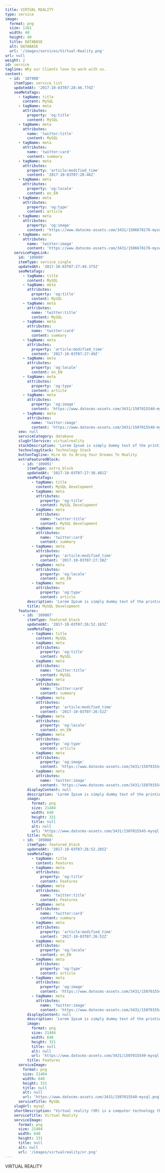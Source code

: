 ```yaml
---
title: VIRTUAL REALITY
type: service
image:
  format: png
  size: 1161
  width: 40
  height: 40
  title: DATABASE
  alt: DATABASE
  url: '/images/services/Virtual-Reality.png'
url: null
weight: 2
id: service
tagline: Why our Clients love to work with us.
content:
  - id: '107908'
    itemType: service_list
    updatedAt: '2017-10-03T07:28:46.774Z'
    seoMetaTags:
      - tagName: title
        content: MySQL
      - tagName: meta
        attributes:
          property: 'og:title'
          content: MySQL
      - tagName: meta
        attributes:
          name: 'twitter:title'
          content: MySQL
      - tagName: meta
        attributes:
          name: 'twitter:card'
          content: summary
      - tagName: meta
        attributes:
          property: 'article:modified_time'
          content: '2017-10-03T07:28:46Z'
      - tagName: meta
        attributes:
          property: 'og:locale'
          content: en_EN
      - tagName: meta
        attributes:
          property: 'og:type'
          content: article
      - tagName: meta
        attributes:
          property: 'og:image'
          content: 'https://www.datocms-assets.com/3431/1506678178-mysql.png?'
      - tagName: meta
        attributes:
          name: 'twitter:image'
          content: 'https://www.datocms-assets.com/3431/1506678178-mysql.png?'
    servicePageLink:
      id: '109089'
      itemType: service_single
      updatedAt: '2017-10-03T07:27:49.375Z'
      seoMetaTags:
        - tagName: title
          content: MySQL
        - tagName: meta
          attributes:
            property: 'og:title'
            content: MySQL
        - tagName: meta
          attributes:
            name: 'twitter:title'
            content: MySQL
        - tagName: meta
          attributes:
            name: 'twitter:card'
            content: summary
        - tagName: meta
          attributes:
            property: 'article:modified_time'
            content: '2017-10-03T07:27:49Z'
        - tagName: meta
          attributes:
            property: 'og:locale'
            content: en_EN
        - tagName: meta
          attributes:
            property: 'og:type'
            content: article
        - tagName: meta
          attributes:
            property: 'og:image'
            content: 'https://www.datocms-assets.com/3431/1507015540-mysql.png?'
        - tagName: meta
          attributes:
            name: 'twitter:image'
            content: 'https://www.datocms-assets.com/3431/1507015540-mysql.png?'
      seo: null
      serviceCategory: database
      slugUrlService: virtualreality
      stackDescription: 'Lorem Ipsum is simply dummy text of the printing and typesetting industry. Lorem Ipsum has been the industry''s standard dummy text ever since the 1500s, when an unknown printer took a galley of type and scrambled it to make a type specimen book. It has survived not only five centuries, but also the leap into electronic typesetting, remaining essentially unchanged. It was popularised in the 1960s with the release of Letraset sheets containing Lorem Ipsum passages, and more recently with desktop publishing software like Aldus PageMaker including versions of Lorem Ipsum.'
      technologyStack: Technology Stack
      buttonTagline: Hire Us to Bring Your Dreams To Reality
      extraFeaturedBlock:
        - id: '109091'
          itemType: extra_block
          updatedAt: '2017-10-03T07:27:38.481Z'
          seoMetaTags:
            - tagName: title
              content: MySQL Development
            - tagName: meta
              attributes:
                property: 'og:title'
                content: MySQL Development
            - tagName: meta
              attributes:
                name: 'twitter:title'
                content: MySQL Development
            - tagName: meta
              attributes:
                name: 'twitter:card'
                content: summary
            - tagName: meta
              attributes:
                property: 'article:modified_time'
                content: '2017-10-03T07:27:38Z'
            - tagName: meta
              attributes:
                property: 'og:locale'
                content: en_EN
            - tagName: meta
              attributes:
                property: 'og:type'
                content: article
          description: 'Lorem Ipsum is simply dummy text of the printing and typesetting industry. Lorem Ipsum has been the industry''s standard dummy text ever since the 1500s, when an unknown printer took a galley of type and scrambled it to make a type specimen book. It has survived not only five centuries, but also the leap into electronic typesetting, remaining essentially unchanged. It was popularised in the 1960s with the release of Letraset sheets containing Lorem Ipsum passages, and more recently with desktop publishing software like Aldus PageMaker including versions of Lorem Ipsum.'
          title: MySQL Development
      features:
        - id: '109087'
          itemType: featured_block
          updatedAt: '2017-10-03T07:26:52.183Z'
          seoMetaTags:
            - tagName: title
              content: MySQL
            - tagName: meta
              attributes:
                property: 'og:title'
                content: MySQL
            - tagName: meta
              attributes:
                name: 'twitter:title'
                content: MySQL
            - tagName: meta
              attributes:
                name: 'twitter:card'
                content: summary
            - tagName: meta
              attributes:
                property: 'article:modified_time'
                content: '2017-10-03T07:26:52Z'
            - tagName: meta
              attributes:
                property: 'og:locale'
                content: en_EN
            - tagName: meta
              attributes:
                property: 'og:type'
                content: article
            - tagName: meta
              attributes:
                property: 'og:image'
                content: 'https://www.datocms-assets.com/3431/1507015545-mysql.png?'
            - tagName: meta
              attributes:
                name: 'twitter:image'
                content: 'https://www.datocms-assets.com/3431/1507015545-mysql.png?'
          displayContent: null
          description: 'Lorem Ipsum is simply dummy text of the printing and typesetting industry. Lorem Ipsum has been the industry''s standard dummy text ever since the 1500s, when an unknown printer took a galley of type and scrambled it to make a type specimen book. It has survived not only five centuries, but also the leap into electronic typesetting, remaining essentially unchanged. It was popularised in the 1960s with the release of Letraset sheets containing Lorem Ipsum passages, and more recently with desktop publishing software like Aldus PageMaker including versions of Lorem Ipsum.'
          image:
            format: png
            size: 21484
            width: 640
            height: 331
            title: null
            alt: null
            url: 'https://www.datocms-assets.com/3431/1507015545-mysql.png?'
          title: MySQL
        - id: '109088'
          itemType: featured_block
          updatedAt: '2017-10-03T07:26:52.205Z'
          seoMetaTags:
            - tagName: title
              content: Features
            - tagName: meta
              attributes:
                property: 'og:title'
                content: Features
            - tagName: meta
              attributes:
                name: 'twitter:title'
                content: Features
            - tagName: meta
              attributes:
                name: 'twitter:card'
                content: summary
            - tagName: meta
              attributes:
                property: 'article:modified_time'
                content: '2017-10-03T07:26:52Z'
            - tagName: meta
              attributes:
                property: 'og:locale'
                content: en_EN
            - tagName: meta
              attributes:
                property: 'og:type'
                content: article
            - tagName: meta
              attributes:
                property: 'og:image'
                content: 'https://www.datocms-assets.com/3431/1507015549-mysql.png?'
            - tagName: meta
              attributes:
                name: 'twitter:image'
                content: 'https://www.datocms-assets.com/3431/1507015549-mysql.png?'
          displayContent: null
          description: 'Lorem Ipsum is simply dummy text of the printing and typesetting industry. Lorem Ipsum has been the industry''s standard dummy text ever since the 1500s, when an unknown printer took a galley of type and scrambled it to make a type specimen book. It has survived not only five centuries, but also the leap into electronic typesetting, remaining essentially unchanged. It was popularised in the 1960s with the release of Letraset sheets containing Lorem Ipsum passages, and more recently with desktop publishing software like Aldus PageMaker including versions of Lorem Ipsum.'
          image:
            format: png
            size: 21484
            width: 640
            height: 331
            title: null
            alt: null
            url: 'https://www.datocms-assets.com/3431/1507015549-mysql.png?'
          title: Features
      serviceImage:
        format: png
        size: 21484
        width: 640
        height: 331
        title: null
        alt: null
        url: 'https://www.datocms-assets.com/3431/1507015540-mysql.png?'
      serviceTitle: MySQL
    slugUrl: mysql
    shortDescription: "Virtual reality (VR) is a computer technology that uses virtual reality headsets or multi-projected environments, sometimes in combination with physical environments or props, to generate realistic images, sounds and other sensations that simulate a user's physical presence in a virtual or imaginary environment. A person using virtual reality equipment is able to 'look around' the artificial world, and with high-quality VR move around in it and interact with virtual features or items."
    serviceTitle: Virtual Reality
    serviceImage:
      format: png
      size: 21484
      width: 640
      height: 331
      title: null
      alt: null
      url: '/images/virtualreality/vr.png'
---
```


VIRTUAL REALITY

